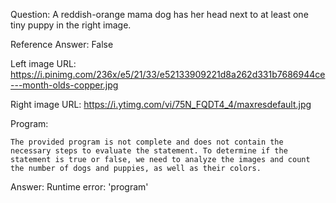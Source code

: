 Question: A reddish-orange mama dog has her head next to at least one tiny puppy in the right image.

Reference Answer: False

Left image URL: https://i.pinimg.com/236x/e5/21/33/e52133909221d8a262d331b7686944ce---month-olds-copper.jpg

Right image URL: https://i.ytimg.com/vi/75N_FQDT4_4/maxresdefault.jpg

Program:

```
The provided program is not complete and does not contain the necessary steps to evaluate the statement. To determine if the statement is true or false, we need to analyze the images and count the number of dogs and puppies, as well as their colors.
```
Answer: Runtime error: 'program'

